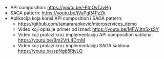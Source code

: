 - API composition: https://youtu.be/-FtnOvTJvHg
- SAGA pattern: https://youtu.be/jVaPgR4PzZk
- Aplikacija koja korisi API composition i SAGA pattern:
  - https://github.com/tamararankovic/microservices_demo
  - Video koji opisuje primer od iznad: https://youtu.be/MFWJtnSxsSY
  - Video koji prolazi kroz implementaciju API composition šablona: https://youtu.be/Bm2VrL4DrnM
  - Video koji prolazi kroz implementaciju SAGA šablona: https://youtu.be/spNgb5RjvLQ
